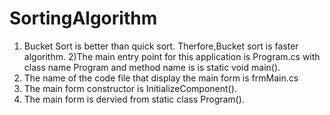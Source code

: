 # SortingAlgorithm

1) Bucket Sort is better than quick sort. Therfore,Bucket sort is faster algorithm.
2)The main entry point for this application is Program.cs with class name Program and method name is is static void main().
3) The name of the code file that display the main form is frmMain.cs
4) The main form constructor is InitializeComponent().
5) The main form is dervied from static class Program().



